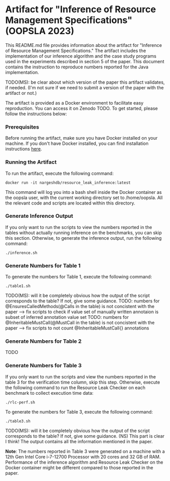 # Artifact for "Inference of Resource Management Specifications" (OOPSLA 2023)

This README.md file provides information about the artifact for "Inference of Resource Management Specifications." The artifact includes the implementation of our inference algorithm and the case study programs used in the experiments described in section 5 of the paper.  This document contains the instruction to reproduce numbers reported for the Java implementation.

TODO(MS): be clear about which version of the paper this artifact validates, if needed.  (I'm not sure if we need to submit a version of the paper with the artifact or not.)

The artifact is provided as a Docker environment to facilitate easy reproduction. You can access it on Zenodo TODO. To get started, please follow the instructions below:

### Prerequisites

Before running the artifact, make sure you have Docker installed on your machine. If you don't have Docker installed, you can find installation instructions [here](https://www.docker.com/get-started).

### Running the Artifact

To run the artifact, execute the following command:

```
docker run -it nargeshdb/resource_leak_inference:latest
```

This command will log you into a bash shell inside the Docker container as the oopsla user, with the current working directory set to /home/oopsla. All the relevant code and scripts are located within this directory.

### Generate Inference Output

If you only want to run the scripts to view the numbers reported in the tables without actually running inference on the benchmarks, you can skip this section. Otherwise, to generate the inference output, run the following command:

```
./inference.sh
```

### Generate Numbers for Table 1

To generate the numbers for Table 1, execute the following command:

```
./table1.sh
```

TODO(MS): will it be completely obvious how the output of the script corresponds to the table?  If not, give some guidance.
TODO: numbers for @EnsuresCalledMethods(@Calls in the table) is not concistent with the paper --> fix scripts to check if value set of manually written annotaion is subset of inferred annotation value set
TODO: numbers for @InheritableMustCall(@MustCall in the table) is not concistent with the paper --> fix scripts to not count @InheritableMustCall{} annotations

### Generate Numbers for Table 2

TODO

### Generate Numbers for Table 3

If you only want to run the scripts and view the numbers reported in the table 3 for the verification time column, skip this step. Otherwise, execute the following command to run the Resource Leak Checker on each benchmark to collect execution time data:

```
./rlc-perf.sh
```

To generate the numbers for Table 3, execute the following command:

```
./table3.sh
```

TODO(MS): will it be completely obvious how the output of the script corresponds to the table?  If not, give some guidance. (NS) This part is clear I think! The output contains all the information mentioned in the paper.

**Note**: The numbers reported in Table 3 were generated on a machine with a 12th Gen Intel Core i-7-12700 Processor with 20 cores and 32 GB of RAM. Performance of the inference algorithm and Resource Leak Checker on the Docker container might be different compared to those reported in the paper.
